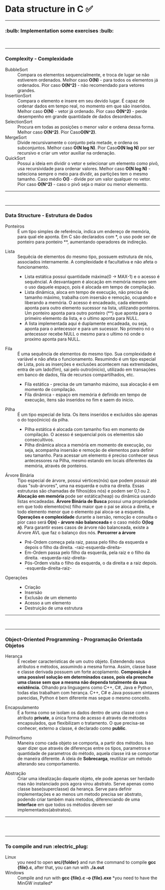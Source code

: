 # Data structure in C :white_check_mark:

<hr>
<h3>:bulb: Implementation some exercises :bulb:</h3>

<br>

<hr>
<h3>Complexity - Complexidade</h3>

<dl>
  <dt>BubbleSort</dt>
  <dd>
    Compara os elementos sequencialmente, e troca de lugar se não estiverem ordenados.
    Melhor caso <strong>O(N)</strong> - para todos os elementos já ordenados.
    Pior caso <strong>O(N^2)</strong> - não recomendado para vetores grandes.
  </dd>

  <dt>InsertionSort</dt>
  <dd>
    Compara o elemento e insere em seu devido lugar.
    É capaz de ordenar dados em tempo real, no momento em que são inseridos.
    Melhor caso <strong>O(N)</strong> - vetor já ordenado.
    Pior caso <strong>O(N^2)</strong> - perde desempenho em grande quantidade de dados desordenados.
  </dd>
  <dt>SelectionSort</dt>
  <dd>
    Procura em todas as posições o menor valor e ordena dessa forma.
    Melhor caso <strong>O(N^2)</strong>.
    Pior Caso<strong>O(N^2)</strong>.
  </dd>
  <dt>MergeSort</dt>
  <dd>
    Divide recursivamente o conjunto pela metade, e ordena os subconjuntos.
    Melhor caso <strong>O(N log N)</strong>.
    Pior Caso<strong>O(N log N)</strong> por ser recursivo e criar um vetor auxiliar na ordenação.
  </dd>
  <dt>QuickSort</dt>
  <dd>
    Possui a ideia em dividir o vetor e selecionar um elemento como pivô, usa recursividade para ordenar valores.
    Melhor caso <strong>O(N log N)</strong> - seleciona sempre o meio para dividir, as partições tem o mesmo tamanho.
    Caso médio <strong> O()</strong> - divide por um valor qualquer no vetor.
    Pior caso <strong> O(N^2)</strong> - caso o pivô seja o maior ou menor elemento.
  </dd>
</dl>

<hr>
<br>


<hr>
<h3>Data Structure - Estrutura de Dados</h3>
<dl>
  <dt>Ponteiros</dt>
  <dd>É um tipo simples de referência, indica um endereço de memória, para qual ele aponta.
  Em C são declarados com *, o uso pode ser de ponteiro para ponteiro **, aumentando operadores de indireção.
  
  </dd>
</dl>
<dl>
  <dt>Lista</dt>
  <dd>
  Sequêcia de elementos do mesmo tipo, possuem estrutura de nós, associados internamente. A complexidade é facultativa e não afeta o funcionamento.

  <ul>
    <li>Lista estática possui quantidade máxima(0 -> MAX-1) e o acesso é sequêncial. A desvantagem é alocação em memória mesmo sem o uso daquele espaço, pois é alocada em tempo de compilação.</li> 
    <li>Lista dinâmica, aloca em tempo de execução, não precisa de tamanho máximo, trabalha com insersão e remoção, ocupando e liberando a memória. O acesso é encadeado, cada elemento aponta para outro elemento sucessor na lista, utilizando ponteiros. Um ponteiro aponta para outro ponteiro (**) que aponta para o primeiro elemento da lista, e o ultimo aponta para NULL.</li>
    <li>A lista implementada aqui é duplamente encadeada, ou seja, aponta para o antecessor e para um sucessor. No primeiro nó o antecessor recebe NULL o mesmo para o ultimo nó onde o proximo aponta para NULL.</li> 
  </ul>
  
  </dd>
</dl>
<dl>
  <dt>Fila</dt>
  <dd>
  É uma sequência de elementos do mesmo tipo. Sua complexidade é variável e não afeta o funcionamento.
  Resumindo é um tipo especial de Lista, pois as inserções e exclusões acontecem nas extremidades, entra de um lado(fim), sai pelo outro(inicio), utilizado em transações em banco de dados, fila de recursos compartilhados, etc.
  <ul>
    <li>Fila estática - 
    precisa de um tamanho máximo, sua alocação é em momento de compilação.
    </li> 
    <li>Fila dinâmica - 
    espaço em memória é definido em tempo de execução, itens são inseridos no fim e saem do inicio.
    </li>
  </ul>
  </dd>
</dl>
<dl>
  <dt>Pilha</dt>
  <dd>
    É um tipo especial de lista. Os itens inseridos e excluidos são apenas o do topo(inicio) da pilha.
    <ul>
      <li>
      Pilha estática é alocada com tamanho fixo em momento de compilação. O acesso é sequencial pois os elementos são consecultivos.
      </li>
      <li>
      Pilha dinâmica aloca a memória em momento de execução, ou seja, acompanha insersão e remoção de elementos para definir seu tamanho. Para acessar um elemento é preciso conhecer seus antecessores na Pilha, mesmo estando em locais diferentes da memória, através de ponteiros. 
      </li>
    </ul>
  </dd>
</dl>
<dl>
  <dt>Árvore Binária</dt>
  <dd>
    Tipo especial de árvore, possui vértices(nós) que podem possuir até duas "sub-árvores", uma na esquerda e outra na direita. Essas estruturas são chamadas de filhos(dos nós) e podem ser 0,1 ou 2.
    <strong>Alocação em memória </strong>pode ser estática(heap) ou dinâmica usando listas encadeadas.
    <strong>Árvore Binária de Busca</strong> possui uma propriedade em que todo elemento(no) filho maior que o pai se aloca a direita, e todo elemento menor que o elemento pai aloca-se a esquerda.
    <strong>Operações e complexidade</strong> durante a isersão, remoção e consulta o pior caso será <strong>O(n) - árvore não balanceada </strong> e o caso médio <strong>O(log n)</strong>. Para garantir esses casos de árvore não balanceada, existe a Árvore AVL que faz o balanço dos nós. 
    <strong>Percorrer a árvore</strong>
    <ul>
      <li>Pré-Ordem começa pela raiz, passa pelo filho da esquerda e depois o filho da direita. -raiz-esquerda-direita-</li>
      <li>Em-Ordem passa pelo filho da esquerda, pela raiz e o filho da direita. -esquerda-raiz-direita-</li>
      <li>Pós-Ordem visita o filho da esquerda, o da direita e a raiz depois. -esquerda-direita-raiz-</li>
    </ul>
  </dd>
</dl>
<dl>
  <dt>Operações</dt>
<dd>
    <ul>
      <li>Criação</li>
      <li>Insersão</li>
      <li>Exclusão de um elemento</li>
      <li>Acesso a um elemento</li>
      <li>Destruição de uma estrutura</li>
    </ul>
</dd>
</dl>
<hr>
<br>
<hr>
<h3>Object-Oriented Programming - Programação Orientada Objetos </h3>
<dl>
<dt>Herança</dt>
<dd>É receber caracteristicas de um outro objeto. Estendendo seus atributos e métodos, assumindo a mesma forma. Assim, classe base e classe derivada possuem um forte acoplamento.
<strong>Composição é uma possível solução em determinados casos, pois ela preenche uma classe sem que a mesma não dependa totalmente da sua existência.</strong>
Olhando pra linguagens como C++, C#, Java e Python, todas elas trabalham com herança. C++, C# e Java possuem sintaxes parecidas, Python é bem diferente mas segue o mesmo conceito.
</dd>
</dl>
<dl>
<dt>Encapsulamento</dt>
<dd>É a forma como se isolam os dados dentro de uma classe com o atributo <strong>private</strong>, a única forma de acesso é através de métodos encapsulados, que flexibilizam o tratamento. O que precisa-se conhecer, externo a classe, é declarado como <strong>public</strong>.
</dd>
</dl>
<dl>
<dt>Polimorfismo</dt>
<dd>Maneira como cada objeto se comporta, a partir dos métodos. Isso quer dizer que através de diferenças entre os tipos, parametros e quantidade de parametros do método, aquela classe irá se comportar de maneira diferente. A ideia de <strong>Sobrecarga</strong>, reutilizar um método alterando seu comportamento.
</dd>
</dl>
<dl>
<dt>Abstração</dt>
<dd>Criar uma idealização daquele objeto, ele pode apenas ser herdado mas não instanciado pois agora virou abstrato. Serve apenas como classe base(superclasse) da herança.
Serve para definir implementações e ao menos um metodo precisa ser abstrato, podendo criar também mais metodos, diferenciando de uma <strong>Interface</strong> em que todos os métodos devem ser implementados(abstratos).</dd>
</dl>
<hr>
<br>
<br>
<hr>
<h3>To compile and run :electric_plug:</h3>
<dl>
<dt>Linux</dt> 
  <dd>you need to open <strong>src/{folder}</strong> and run the command to compile <strong>gcc {file}.c</strong>, after that, you can run with <strong>./a.out</strong></dd>
<dt>
Windows
</dt>
<dd>
Compile and run with <strong>gcc {file}.c -o {file}.exe</strong>
*you need to have the MinGW installed*
</dd>

